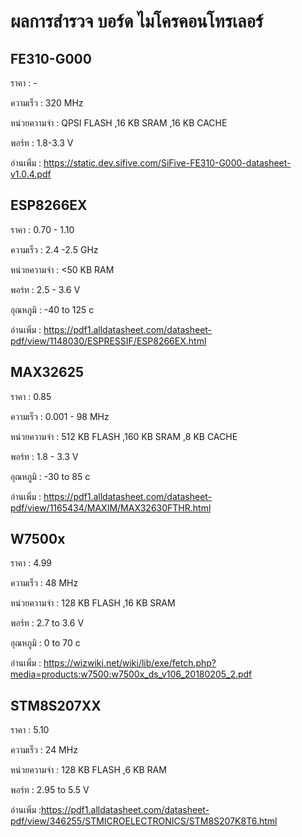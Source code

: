 # ผลการสำรวจ บอร์ด ไมโครคอนโทรเลอร์
## FE310-G000
ราคา : -

ความเร็ว : 320 MHz

หน่วยความจำ :  QPSI FLASH ,16 KB SRAM ,16 KB CACHE

พอร์ท : 1.8-3.3 V

อ่านเพิ่ม : https://static.dev.sifive.com/SiFive-FE310-G000-datasheet-v1.0.4.pdf
## ESP8266EX
ราคา : 0.70 - 1.10

ความเร็ว : 2.4 -2.5 GHz

หน่วยความจำ : <50 KB RAM

พอร์ท : 2.5 - 3.6 V

อุณหภูมิ : -40 to 125 c

อ่านเพิ่ม : https://pdf1.alldatasheet.com/datasheet-pdf/view/1148030/ESPRESSIF/ESP8266EX.html
## MAX32625
ราคา : 0.85

ความเร็ว : 0.001 - 98 MHz

หน่วยความจำ : 512 KB FLASH ,160 KB SRAM ,8 KB CACHE

พอร์ท : 1.8 - 3.3 V

อุณหภูมิ : -30 to 85 c

อ่านเพิ่ม : https://pdf1.alldatasheet.com/datasheet-pdf/view/1165434/MAXIM/MAX32630FTHR.html
## W7500x
ราคา : 4.99

ความเร็ว : 48 MHz

หน่วยความจำ : 128 KB FLASH ,16 KB SRAM

พอร์ท : 2.7 to 3.6 V

อุณหภูมิ : 0 to 70 c

อ่านเพิ่ม : https://wizwiki.net/wiki/lib/exe/fetch.php?media=products:w7500:w7500x_ds_v106_20180205_2.pdf
## STM8S207XX
ราคา : 5.10

ความเร็ว : 24 MHz

หน่วยความจำ : 128 KB FLASH ,6 KB RAM

พอร์ท : 2.95 to 5.5 V

อ่านเพิ่ม :https://pdf1.alldatasheet.com/datasheet-pdf/view/346255/STMICROELECTRONICS/STM8S207K8T6.html
